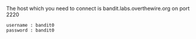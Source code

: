 
  The host which you need to connect is  bandit.labs.overthewire.org on port 2220
  
    username : bandit0
    password : bandit0
